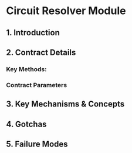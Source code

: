 # Circuit Resolver Module

## 1. Introduction

## 2. Contract Details

### Key Methods:

### Contract Parameters

## 3. Key Mechanisms & Concepts

## 4. Gotchas

## 5. Failure Modes
